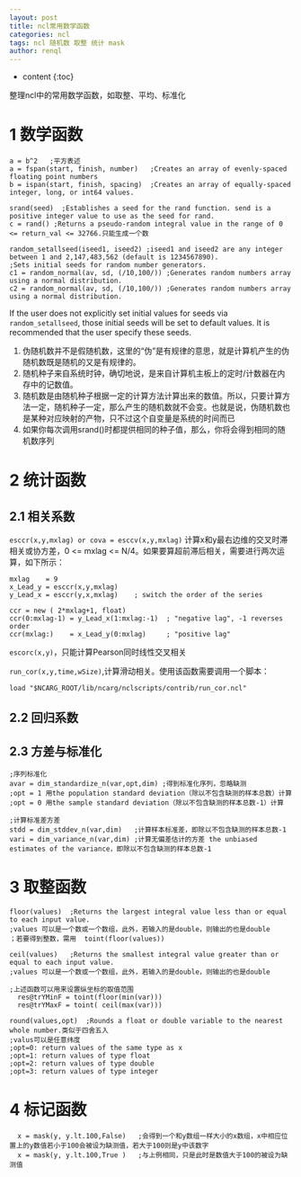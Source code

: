 ```yaml
---
layout: post
title: ncl常用数学函数
categories: ncl
tags: ncl 随机数 取整 统计 mask
author: renql
---
```


* content
{:toc}

整理ncl中的常用数学函数，如取整、平均、标准化




# 1 数学函数
```
a = b^2   ;平方表述
a = fspan(start, finish, number)   ;Creates an array of evenly-spaced floating point numbers
b = ispan(start, finish, spacing)  ;Creates an array of equally-spaced integer, long, or int64 values.

srand(seed)  ;Establishes a seed for the rand function. send is a positive integer value to use as the seed for rand.
c = rand() ;Returns a pseudo-random integral value in the range of 0 <= return_val <= 32766.只能生成一个数

random_setallseed(iseed1, iseed2) ;iseed1 and iseed2 are any integer between 1 and 2,147,483,562 (default is 1234567890).
;Sets initial seeds for random number generators.
c1 = random_normal(av, sd, (/10,100/)) ;Generates random numbers array using a normal distribution.
c2 = random_normal(av, sd, (/10,100/)) ;Generates random numbers array using a normal distribution.
```    
If the user does not explicitly set initial values for seeds via `random_setallseed`, those initial seeds will be set to default values. It is recommended that the user specify these seeds.    

1. 伪随机数并不是假随机数，这里的“伪”是有规律的意思，就是计算机产生的伪随机数既是随机的又是有规律的。   
2. 随机种子来自系统时钟，确切地说，是来自计算机主板上的定时/计数器在内存中的记数值。   
3. 随机数是由随机种子根据一定的计算方法计算出来的数值。所以，只要计算方法一定，随机种子一定，那么产生的随机数就不会变。也就是说，伪随机数也是某种对应映射的产物，只不过这个自变量是系统的时间而已  
4. 如果你每次调用srand()时都提供相同的种子值，那么，你将会得到相同的随机数序列   

# 2 统计函数
## 2.1 相关系数
`esccr(x,y,mxlag) or cova = esccv(x,y,mxlag)` 计算x和y最右边维的交叉时滞相关或协方差，0 <= mxlag <= N/4。如果要算超前滞后相关，需要进行两次运算，如下所示：  
```
mxlag    = 9
x_Lead_y = esccr(x,y,mxlag)
y_Lead_x = esccr(y,x,mxlag)    ; switch the order of the series

ccr = new ( 2*mxlag+1, float)    
ccr(0:mxlag-1) = y_Lead_x(1:mxlag:-1)  ; "negative lag", -1 reverses order
ccr(mxlag:)    = x_Lead_y(0:mxlag)     ; "positive lag"
```

`escorc(x,y)`，只能计算Pearson同时线性交叉相关

`run_cor(x,y,time,wSize)`,计算滑动相关。使用该函数需要调用一个脚本：  
```
load "$NCARG_ROOT/lib/ncarg/nclscripts/contrib/run_cor.ncl"
```
## 2.2 回归系数

## 2.3 方差与标准化
```
;序列标准化
avar = dim_standardize_n(var,opt,dim) ;得到标准化序列，忽略缺测
;opt = 1 用the population standard deviation（除以不包含缺测的样本总数）计算
;opt = 0 用the sample standard deviation（除以不包含缺测的样本总数-1）计算

;计算标准差方差
stdd = dim_stddev_n(var,dim)   ;计算样本标准差，即除以不包含缺测的样本总数-1
vari = dim_variance_n(var,dim) ;计算无偏差估计的方差 the unbiased estimates of the variance，即除以不包含缺测的样本总数-1
```

# 3 取整函数
```
floor(values)  ;Returns the largest integral value less than or equal to each input value.
;values 可以是一个数或一个数组，此外，若输入的是double，则输出的也是double
；若要得到整数，需用  toint(floor(values))

ceil(values)   ;Returns the smallest integral value greater than or equal to each input value.
;values 可以是一个数或一个数组，此外，若输入的是double，则输出的也是double

;上述函数可以用来设置纵坐标的取值范围
  res@trYMinF = toint(floor(min(var)))
  res@trYMaxF = toint( ceil(max(var)))
  
round(values,opt)  ;Rounds a float or double variable to the nearest whole number.类似于四舍五入
;valus可以是任意纬度
;opt=0: return values of the same type as x
;opt=1: return values of type float
;opt=2: return values of type double
;opt=3: return values of type integer

```

# 4 标记函数
```
  x = mask(y, y.lt.100,False)   ;会得到一个和y数组一样大小的x数组，x中相应位置上的y数值若小于100会被设为缺测值，若大于100则是y中该数字
  x = mask(y, y.lt.100,True )   ;与上例相同，只是此时是数值大于100的被设为缺测值
```

